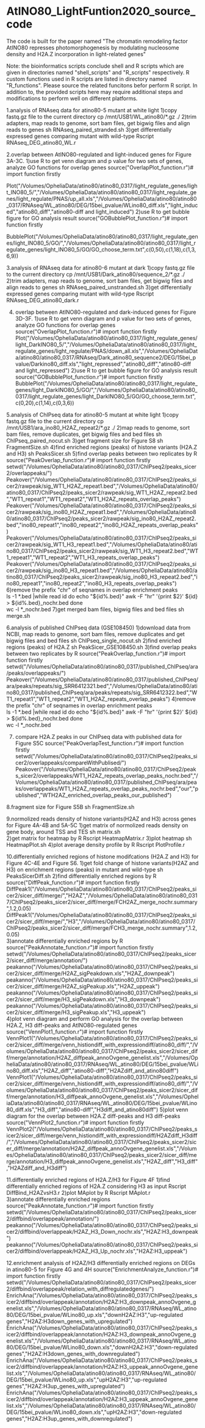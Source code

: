 # AtINO80_LightFuntion2020_source_code
The code is built for the paper named "The chromatin remodeling factor AtINO80 represses photomorphogenesis by modulating nucleosome density and H2A.Z incorporation in light-related genes"

Note: the bioinformatics scripts conclude shell and R scripts which are given in directories named "shell_scripts" and "R_scripts" respectively. R custom functions used in R scripts are listed in directory named "R_functions". Please source the related funcitons befor perform R script. In addition to, the provided scripts here may require additional steps and modifications to perform well on different platforms.

1.analysis of RNAseq data for atino80-5 mutant at white light
  1)copy fastq.gz file to the current directory
     cp /mnt/USB1/WL_atino80/*.gz ./
  2)trim adapters, map reads to genome, sort bam files, get bigwig files and align reads to genes
     sh RNAseq_paired_stranded.sh
  3)get differentially expressed genes comparing mutant with wild-type
     Rscript RNAseq_DEG_atino80_WL.r

2.overlap between AtINO80-regulated and light-induced genes for Figure 3A-3C. 
  1)use R to get venn diagram and p value for two sets of genes, analyze GO functions for overlap genes
source("OverlapPlot_function.r")# import function firstly
 
Plot("/Volumes/OpheliaData/atino80/atino80_0317/light_regulate_genes/light_INO80_5/","/Volumes/OpheliaData/atino80/atino80_0317/light_regulate_genes/light_regulate/PNAS/up_all.xls","/Volumes/OpheliaData/atino80/atino80_0317/RNAseq/WL_atino80/DEG/15bei_pvalue/WLino80_diff.xls","light_induced","atino80_diff","atino80-diff and light_induced")
  2)use R to get bubble figure for GO analysis result 
source("GOBubblePlot_function.r")# import function firstly
     
BubblePlot("/Volumes/OpheliaData/atino80/atino80_0317/light_regulate_genes/light_INO80_5/GO/","/Volumes/OpheliaData/atino80/atino80_0317/light_regulate_genes/light_INO80_5/GO/GO_choose_term.txt",c(0,50),c(1,18),c(1,3,6,9))
     
3.analysis of RNAseq data for atino80-6 mutant at dark
  1)copy fastq.gz file to the current directory
     cp /mnt/USB1/Dark_atino80/sequence_2/*.gz ./
  2)trim adapters, map reads to genome, sort bam files, get bigwig files and align reads to genes
     sh RNAseq_paired_unstranded.sh
  3)get differentially expressed genes comparing mutant with wild-type
     Rscript RNAseq_DEG_atino80_dark.r

4. overlap between AtINO80-regulated and dark-induced genes for Figure 3D-3F. 
  1)use R to get venn diagram and p value for two sets of genes, analyze GO functions for overlap genes
     source("OverlapPlot_function.r")# import function firstly
     Plot("/Volumes/OpheliaData/atino80/atino80_0317/light_regulate_genes/light_DarkINO80_5/","/Volumes/OpheliaData/atino80/atino80_0317/light_regulate_genes/light_regulate/PNAS/down_all.xls","/Volumes/OpheliaData/atino80/atino80_0317/RNAseq/Dark_atino80_sequence2/DEG/15bei_pvalue/Darkino80_diff.xls","light_repressed","atino80_diff","atino80-diff and light_repressed")
  2)use R to get bubble figure for GO analysis result 
     source("GOBubblePlot_function.r")# import function firstly
     BubblePlot("/Volumes/OpheliaData/atino80/atino80_0317/light_regulate_genes/light_DarkINO80_5/GO/","/Volumes/OpheliaData/atino80/atino80_0317/light_regulate_genes/light_DarkINO80_5/GO/GO_choose_term.txt",c(0,20),c(1,14),c(0,3,6))
      
5.analysis of ChIPseq data for atino80-5 mutant at white light
  1)copy fastq.gz file to the current directory
     cp /mnt/USB1/ara_ino80_H2AZ_repeat2/*.gz ./
  2)map reads to genome, sort bam files, remove duplicates, get bigwig files and bed files
     sh ChIPseq_paired_nocut.sh
  3)get fragment size for Figure S8 
     sh FragmentSize.sh 
  4)find enriched regions (peaks) of histone variants (H2A.Z and H3)
     sh PeaksSicer.sh
  5)find overlap peaks between two replicates by R
     source("PeakOverlap_function.r")# import function firstly
     setwd("/Volumes/OpheliaData/atino80/atino80_0317/ChIPseq2/peaks_sicer2/overlappeaks/") 
     Peakover("/Volumes/OpheliaData/atino80/atino80_0317/ChIPseq2/peaks_sicer2/rawpeak/sig_WT1_H2AZ_repeat1.bed","/Volumes/OpheliaData/atino80/atino80_0317/ChIPseq2/peaks_sicer2/rawpeak/sig_WT1_H2AZ_repeat2.bed","WT1_repeat1","WT1_repeat2","WT1_H2AZ_repeats_overlap_peaks")
     Peakover("/Volumes/OpheliaData/atino80/atino80_0317/ChIPseq2/peaks_sicer2/rawpeak/sig_ino80_H2AZ_repeat1.bed","/Volumes/OpheliaData/atino80/atino80_0317/ChIPseq2/peaks_sicer2/rawpeak/sig_ino80_H2AZ_repeat2.bed","ino80_repeat1","ino80_repeat2","ino80_H2AZ_repeats_overlap_peaks")
     Peakover("/Volumes/OpheliaData/atino80/atino80_0317/ChIPseq2/peaks_sicer2/rawpeak/sig_WT1_H3_repeat1.bed","/Volumes/OpheliaData/atino80/atino80_0317/ChIPseq2/peaks_sicer2/rawpeak/sig_WT1_H3_repeat2.bed","WT1_repeat1","WT1_repeat2","WT1_H3_repeats_overlap_peaks")
     Peakover("/Volumes/OpheliaData/atino80/atino80_0317/ChIPseq2/peaks_sicer2/rawpeak/sig_ino80_H3_repeat1.bed","/Volumes/OpheliaData/atino80/atino80_0317/ChIPseq2/peaks_sicer2/rawpeak/sig_ino80_H3_repeat2.bed","ino80_repeat1","ino80_repeat2","ino80_H3_repeats_overlap_peaks")
  6)remove the prefix "chr" of seqnames in overlap enrichment peaks    
     ls -1 *.bed |while read id
     do
     echo "${id%.bed}" 
     awk -F "hr" '{print  $2}' ${id} >  ${id%.bed}_nochr.bed
     done  
     wc -l *_nochr.bed
  7)get merged bam files, bigwig files and bed files
     sh merge.sh   

6.analysis of published ChIPseq data (GSE108450)
  1)download data from NCBI, map reads to genome, sort bam files, remove duplicates and get bigwig files and bed files
     sh ChIPseq_single_nocut.sh
  2)find enriched regions (peaks) of H2A.Z
     sh PeakSicer_GSE108450.sh
  3)find overlap peaks between two replicates by R
     source("PeakOverlap_function.r")# import function firstly
     setwd("/Volumes/OpheliaData/atino80/atino80_0317/published_ChIPseq/ara/peaks/overlappeaks/") 
     Peakover("/Volumes/OpheliaData/atino80/atino80_0317/published_ChIPseq/ara/peaks/repeats/sig_SRR6412321.bed","/Volumes/OpheliaData/atino80/atino80_0317/published_ChIPseq/ara/peaks/repeats/sig_SRR6412322.bed","WT1_repeat1","WT1_repeat2","WT1_H2AZ_repeats_overlap_peaks")
  4)remove the prefix "chr" of seqnames in overlap enrichment peaks    
     ls -1 *.bed |while read id
     do
     echo "${id%.bed}" 
     awk -F "hr" '{print  $2}' ${id} >  ${id%.bed}_nochr.bed
     done  
     wc -l *_nochr.bed 

7. compare H2A.Z peaks in our ChIPseq data with published data for Figure S5C
     source("PeakOverlapTest_function.r")# import function firstly  
     setwd("/Volumes/OpheliaData/atino80/atino80_0317/ChIPseq2/peaks_sicer2/overlappeaks/compareWithPublised/") 
     Peakover("/Volumes/OpheliaData/atino80/atino80_0317/ChIPseq2/peaks_sicer2/overlappeaks/WT1_H2AZ_repeats_overlap_peaks_nochr.bed","/Volumes/OpheliaData/atino80/atino80_0317/published_ChIPseq/ara/peaks/overlappeaks/WT1_H2AZ_repeats_overlap_peaks_nochr.bed","our","published","WTH2AZ_enriched_overlap_peaks_our_published")   
     
8.fragment size for Figure S5B
     sh FragmentSize.sh 
     
9.normolized reads density of histone variants(H2AZ and H3) across genes for Figure 4A-4B and 5A-5C
  1)get matrix of normolized reads density on gene body, around TSS and TES
     sh matrix.sh  
  2)get matrix for heatmap by R
     Rscript HeatmapMatrix.r
  3)plot heatmap
     sh HeatmapPlot.sh
  4)plot average density profile by R
     Rscript PlotProfile.r     
  
10.differentially enriched regions of histone modifcations (H2A.Z and H3) for Figure 4C-4E and Figure S6.
  1)get fold change of histone variants(H2AZ and H3) on enrichment regions (peaks) in mutant and wild-type
     sh PeaksSicerDiff.sh
  2)find differentially enriched regions by R
     source("DiffPeak_function.r")# import function firstly  
     DiffPeak1("/Volumes/OpheliaData/atino80/atino80_0317/ChIPseq2/peaks_sicer2/sicer_diff/merge/","H2AZ","/Volumes/OpheliaData/atino80/atino80_0317/ChIPseq2/peaks_sicer2/sicer_diff/merge/FCH2AZ_merge_nochr.summary",1.2,0.05)
     DiffPeak1("/Volumes/OpheliaData/atino80/atino80_0317/ChIPseq2/peaks_sicer2/sicer_diff/merge/","H3","/Volumes/OpheliaData/atino80/atino80_0317/ChIPseq2/peaks_sicer2/sicer_diff/merge/FCH3_merge_nochr.summary",1.2,0.05)   
  3)annotate differentially enriched regions by R
     source("PeakAnnotate_function.r")# import function firstly 
     setwd("/Volumes/OpheliaData/atino80/atino80_0317/ChIPseq2/peaks_sicer2/sicer_diff/merge/annotation/")
     peakanno("/Volumes/OpheliaData/atino80/atino80_0317/ChIPseq2/peaks_sicer2/sicer_diff/merge/H2AZ_sigPeakdown.xls","H2AZ_downpeak")
     peakanno("/Volumes/OpheliaData/atino80/atino80_0317/ChIPseq2/peaks_sicer2/sicer_diff/merge/H2AZ_sigPeakup.xls","H2AZ_uppeak")
     peakanno("/Volumes/OpheliaData/atino80/atino80_0317/ChIPseq2/peaks_sicer2/sicer_diff/merge/H3_sigPeakdown.xls","H3_downpeak")
     peakanno("/Volumes/OpheliaData/atino80/atino80_0317/ChIPseq2/peaks_sicer2/sicer_diff/merge/H3_sigPeakup.xls","H3_uppeak")     
  4)plot venn diagram and perform GO analysis for the overlap between H2A.Z, H3 diff-peaks and AtINO80-regulated genes
     source("VennPlot1_function.r")# import function firstly 
     VennPlot1("/Volumes/OpheliaData/atino80/atino80_0317/ChIPseq2/peaks_sicer2/sicer_diff/merge/venn_histiondiff_with_expressiondiff/atino80_diff/","/Volumes/OpheliaData/atino80/atino80_0317/ChIPseq2/peaks_sicer2/sicer_diff/merge/annotation/H2AZ_diffpeak_annoOvgene_genelist.xls","/Volumes/OpheliaData/atino80/atino80_0317/RNAseq/WL_atino80/DEG/15bei_pvalue/WLino80_diff.xls","H2AZ_diff","atino80-diff","H2AZdiff_and_atino80diff")
     VennPlot1("/Volumes/OpheliaData/atino80/atino80_0317/ChIPseq2/peaks_sicer2/sicer_diff/merge/venn_histiondiff_with_expressiondiff/atino80_diff/","/Volumes/OpheliaData/atino80/atino80_0317/ChIPseq2/peaks_sicer2/sicer_diff/merge/annotation/H3_diffpeak_annoOvgene_genelist.xls","/Volumes/OpheliaData/atino80/atino80_0317/RNAseq/WL_atino80/DEG/15bei_pvalue/WLino80_diff.xls","H3_diff","atino80-diff","H3diff_and_atino80diff")
  5)plot venn diagram for the overlap between H2A.Z diff-peaks and H3 diff-peaks 
     source("VennPlot2_function.r")# import function firstly 
     VennPlot2("/Volumes/OpheliaData/atino80/atino80_0317/ChIPseq2/peaks_sicer2/sicer_diff/merge/venn_histiondiff_with_expressiondiff/H2AZdiff_H3diff/","/Volumes/OpheliaData/atino80/atino80_0317/ChIPseq2/peaks_sicer2/sicer_diff/merge/annotation/H2AZ_diffpeak_annoOvgene_genelist.xls","/Volumes/OpheliaData/atino80/atino80_0317/ChIPseq2/peaks_sicer2/sicer_diff/merge/annotation/H3_diffpeak_annoOvgene_genelist.xls","H2AZ_diff","H3_diff","H2AZdiff_and_H3diff")
  
11.differentially enriched regions of H2A.Z/H3 for Figure 4F
  1)find differentially enriched regions of H2A.Z considering H3 as input
     Rscript DiffBind_H2AZvsH3.r 
  2)plot MAplot by R
     Rscript MAplot.r  
  3)annotate differentially enriched regions
     source("PeakAnnotate_function.r")# import function firstly 
     setwd("/Volumes/OpheliaData/atino80/atino80_0317/ChIPseq2/peaks_sicer2/diffbind/overlappeak/annotation/")
     peakanno("/Volumes/OpheliaData/atino80/atino80_0317/ChIPseq2/peaks_sicer2/diffbind/overlappeak/H2AZ_H3_Down_nochr.xls","H2AZ:H3_downpeak")
     peakanno("/Volumes/OpheliaData/atino80/atino80_0317/ChIPseq2/peaks_sicer2/diffbind/overlappeak/H2AZ_H3_Up_nochr.xls","H2AZ:H3_uppeak")

12.enrichment analysis of H2AZ/H3 differentially enriched regions on DEGs in atino80-5 for Figure 4G and 4H
     source("EnrichmentAnalyze_function.r")# import function firstly 
     setwd("/Volumes/OpheliaData/atino80/atino80_0317/ChIPseq2/peaks_sicer2/diffbind/overlappeak/relation_with_diffregulatedgenes/")
     EnrichAna("/Volumes/OpheliaData/atino80/atino80_0317/ChIPseq2/peaks_sicer2/diffbind/overlappeak/annotation/H2AZ:H3_downpeak_annoOvgene_genelist.xls","/Volumes/OpheliaData/atino80/atino80_0317/RNAseq/WL_atino80/DEG/15bei_pvalue/WLino80_up.xls","downH2AZ:H3","up-regulated genes","H2AZ:H3down_genes_with_upregulated")
     EnrichAna("/Volumes/OpheliaData/atino80/atino80_0317/ChIPseq2/peaks_sicer2/diffbind/overlappeak/annotation/H2AZ:H3_downpeak_annoOvgene_genelist.xls","/Volumes/OpheliaData/atino80/atino80_0317/RNAseq/WL_atino80/DEG/15bei_pvalue/WLino80_down.xls","downH2AZ:H3","down-regulated genes","H2AZ:H3down_genes_with_downregulated")
     EnrichAna("/Volumes/OpheliaData/atino80/atino80_0317/ChIPseq2/peaks_sicer2/diffbind/overlappeak/annotation/H2AZ:H3_uppeak_annoOvgene_genelist.xls","/Volumes/OpheliaData/atino80/atino80_0317/RNAseq/WL_atino80/DEG/15bei_pvalue/WLino80_up.xls","upH2AZ:H3","up-regulated genes","H2AZ:H3up_genes_with_upregulated")
     EnrichAna("/Volumes/OpheliaData/atino80/atino80_0317/ChIPseq2/peaks_sicer2/diffbind/overlappeak/annotation/H2AZ:H3_uppeak_annoOvgene_genelist.xls","/Volumes/OpheliaData/atino80/atino80_0317/RNAseq/WL_atino80/DEG/15bei_pvalue/WLino80_down.xls","upH2AZ:H3","down-regulated genes","H2AZ:H3up_genes_with_downregulated")



